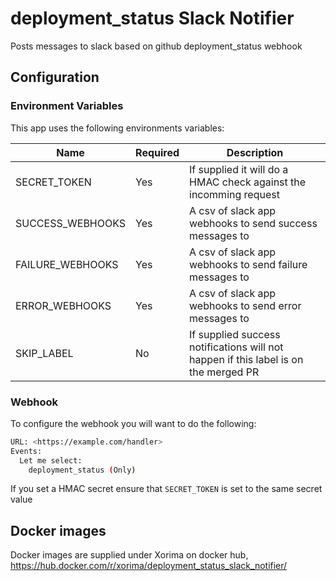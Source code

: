 # deployment_status Slack Notifier

Posts messages to slack based on github deployment_status webhook

## Configuration

### Environment Variables

This app uses the following environments variables:

| Name | Required | Description |
| ---| --- | ---|
| SECRET_TOKEN | Yes| If supplied it will do a HMAC check against the incomming request |
| SUCCESS_WEBHOOKS | Yes | A csv of slack app webhooks to send success messages to  |
| FAILURE_WEBHOOKS | Yes | A csv of slack app webhooks to send failure messages to |
| ERROR_WEBHOOKS | Yes | A csv of slack app webhooks to send error messages to |
| SKIP_LABEL | No | If supplied success notifications will not happen if this label is on the merged PR |

### Webhook

To configure the webhook you will want to do the following:

```bash
URL: <https://example.com/handler>
Events:
  Let me select:
    deployment_status (Only)
```

If you set a HMAC secret ensure that `SECRET_TOKEN` is set to the same secret value

## Docker images

Docker images are supplied under Xorima on docker hub, <https://hub.docker.com/r/xorima/deployment_status_slack_notifier/>
